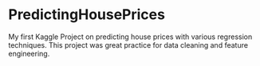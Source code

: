 # PredictingHousePrices

My first Kaggle Project on predicting house prices with various regression techniques. This project was great practice for data cleaning and feature engineering.
